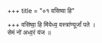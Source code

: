 +++
title = "०१ वसिष्वा हि"

+++
वसि॑ष्वा॒ हि मि॑येध्य॒ वस्त्रा॑ण्यूर्जां पते ।  
सेमं नो॑ अध्व॒रं य॑ज ॥
